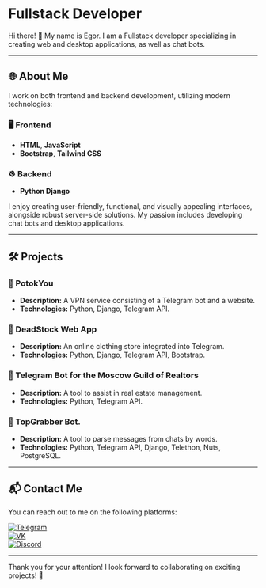 # Fullstack Developer

Hi there! 👋 My name is Egor. I am a Fullstack developer specializing in creating web and desktop applications, as well as chat bots.

---

## 🌐 About Me

I work on both frontend and backend development, utilizing modern technologies:

### 🖥️ Frontend
- **HTML**, **JavaScript**
- **Bootstrap**, **Tailwind CSS**

### ⚙️ Backend
- **Python Django**

I enjoy creating user-friendly, functional, and visually appealing interfaces, alongside robust server-side solutions. My passion includes developing chat bots and desktop applications.

---

## 🛠️ Projects

### 📌 PotokYou
- **Description:** A VPN service consisting of a Telegram bot and a website.
- **Technologies:** Python, Django, Telegram API.

### 📌 DeadStock Web App
- **Description:** An online clothing store integrated into Telegram.
- **Technologies:** Python, Django, Telegram API, Bootstrap.

### 📌 Telegram Bot for the Moscow Guild of Realtors
- **Description:** A tool to assist in real estate management.
- **Technologies:** Python, Telegram API.

### 📌 TopGrabber Bot.
- **Description:** A tool to parse messages from chats by words.
- **Technologies:** Python, Telegram API, Django, Telethon, Nuts, PostgreSQL.


---

## 📬 Contact Me

You can reach out to me on the following platforms:

[![Telegram](https://img.shields.io/badge/Telegram-%40HackMrak-0088cc?logo=telegram)](https://t.me/HackMrak)  
[![VK](https://img.shields.io/badge/VK-%40idlecoder-4680c2?logo=vk)](https://vk.com/idlecoder)  
[![Discord](https://img.shields.io/badge/Discord-lodochka123-7289da?logo=discord)]()

---

Thank you for your attention! I look forward to collaborating on exciting projects! 🚀
